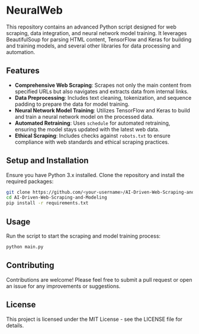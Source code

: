 # NeuralWeb

This repository contains an advanced Python script designed for web scraping, data integration, and neural network model training. It leverages BeautifulSoup for parsing HTML content, TensorFlow and Keras for building and training models, and several other libraries for data processing and automation.

## Features

- **Comprehensive Web Scraping**: Scrapes not only the main content from specified URLs but also navigates and extracts data from internal links.
- **Data Preprocessing**: Includes text cleaning, tokenization, and sequence padding to prepare the data for model training.
- **Neural Network Model Training**: Utilizes TensorFlow and Keras to build and train a neural network model on the processed data.
- **Automated Retraining**: Uses `schedule` for automated retraining, ensuring the model stays updated with the latest web data.
- **Ethical Scraping**: Includes checks against `robots.txt` to ensure compliance with web standards and ethical scraping practices.

## Setup and Installation

Ensure you have Python 3.x installed. Clone the repository and install the required packages:

```bash
git clone https://github.com/<your-username>/AI-Driven-Web-Scraping-and-Modeling.git
cd AI-Driven-Web-Scraping-and-Modeling
pip install -r requirements.txt
```

## Usage
Run the script to start the scraping and model training process:

```bash
python main.py
```

## Contributing
Contributions are welcome! Please feel free to submit a pull request or open an issue for any improvements or suggestions.

## License
This project is licensed under the MIT License - see the LICENSE file for details.
